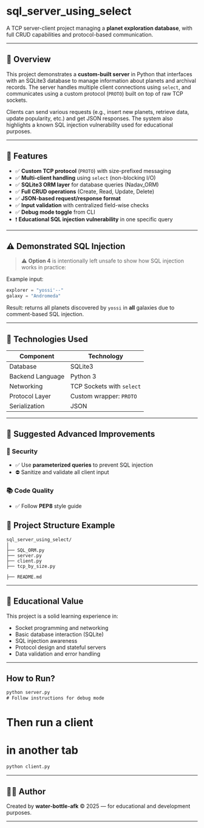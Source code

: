 # sql\_server\_using\_select

A TCP server-client project managing a **planet exploration database**, with full CRUD capabilities and protocol-based communication.

---

## 📜 Overview

This project demonstrates a **custom-built server** in Python that interfaces with an SQLite3 database to manage information about planets and archival records. The server handles multiple client connections using `select`, and communicates using a custom protocol (`PROTO`) built on top of raw TCP sockets.

Clients can send various requests (e.g., insert new planets, retrieve data, update popularity, etc.) and get JSON responses. The system also highlights a known SQL injection vulnerability used for educational purposes.

---

## 🚀 Features

* ✅ **Custom TCP protocol** (`PROTO`) with size-prefixed messaging
* ✅ **Multi-client handling** using `select` (non-blocking I/O)
* ✅ **SQLite3 ORM layer** for database queries (Nadav\_ORM)
* ✅ **Full CRUD operations** (Create, Read, Update, Delete)
* ✅ **JSON-based request/response format**
* ✅ **Input validation** with centralized field-wise checks
* ✅ **Debug mode toggle** from CLI
* ❗ **Educational SQL injection vulnerability** in one specific query

---

## ⚠️ Demonstrated SQL Injection

> ⚠️ **Option 4** is intentionally left unsafe to show how SQL injection works in practice:

Example input:

```python
explorer = "yossi'--"
galaxy = "Andromeda"
```

Result: returns all planets discovered by `yossi` in **all** galaxies due to comment-based SQL injection.

---

## 📆 Technologies Used

| Component        | Technology                |
| ---------------- | ------------------------- |
| Database         | SQLite3                   |
| Backend Language | Python 3                  |
| Networking       | TCP Sockets with `select` |
| Protocol Layer   | Custom wrapper: `PROTO`   |
| Serialization    | JSON                      |

---

## 🧪 Suggested Advanced Improvements

### 🔐 Security

* ✅ Use **parameterized queries** to prevent SQL injection
* ⛔ Sanitize and validate all client input

### 📚 Code Quality
* ✅ Follow **PEP8** style guide

## 📁 Project Structure Example

```
sql_server_using_select/
│
├── SQL_ORM.py
├── server.py
├── client.py
├── tcp_by_size.py

├── README.md
```

---

## 🧠 Educational Value

This project is a solid learning experience in:

* Socket programming and networking
* Basic database interaction (SQLite)
* SQL injection awareness
* Protocol design and stateful servers
* Data validation and error handling

---

## How to Run?

```cmd
python server.py
# Follow instructions for debug mode
```

# Then run a client
# in another tab
```cmd
python client.py
```

---

## 🧑‍💻 Author

Created by **water-bottle-afk**
© 2025 — for educational and development purposes.

---

